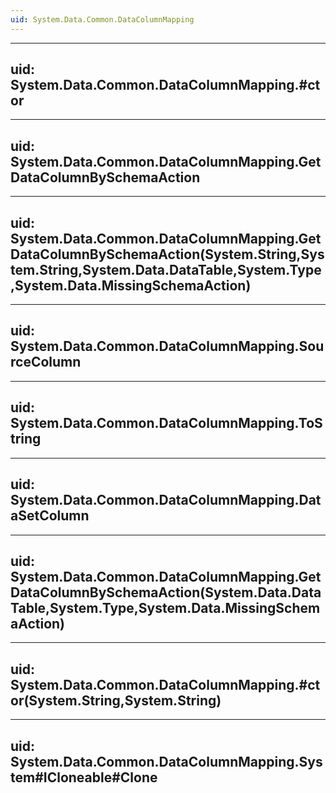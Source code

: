 ```yaml
---
uid: System.Data.Common.DataColumnMapping
---
```


---
uid: System.Data.Common.DataColumnMapping.#ctor
---

---
uid: System.Data.Common.DataColumnMapping.GetDataColumnBySchemaAction
---

---
uid: System.Data.Common.DataColumnMapping.GetDataColumnBySchemaAction(System.String,System.String,System.Data.DataTable,System.Type,System.Data.MissingSchemaAction)
---

---
uid: System.Data.Common.DataColumnMapping.SourceColumn
---

---
uid: System.Data.Common.DataColumnMapping.ToString
---

---
uid: System.Data.Common.DataColumnMapping.DataSetColumn
---

---
uid: System.Data.Common.DataColumnMapping.GetDataColumnBySchemaAction(System.Data.DataTable,System.Type,System.Data.MissingSchemaAction)
---

---
uid: System.Data.Common.DataColumnMapping.#ctor(System.String,System.String)
---

---
uid: System.Data.Common.DataColumnMapping.System#ICloneable#Clone
---

